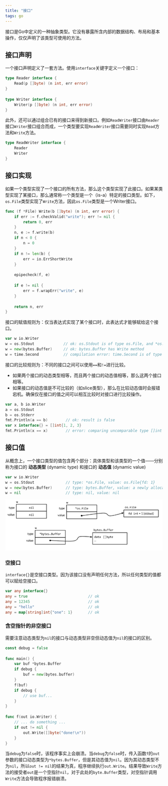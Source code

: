 ```yaml
---
title: "接口"
tags: go
---
```


接口是Go中定义的一种抽象类型。它没有暴露所含内部的数据结构、布局和基本操作，仅仅声明了该类型可使用的方法。

## 接口声明

一个接口声明定义了一套方法。使用`interface`关键字定义一个接口：

```go
type Reader interface {
    Read(p []byte) (n int, err error)
}

type Writer interface {
    Writer(p []byte) (n int, err error)
}
```

此外，还可以通过组合已有的接口来得到新接口。例如`ReadWriter`接口由`Reader`接口`Writer`接口组合而成，一个类型要实现`ReadWriter`接口需要同时实现`Read`方法和`Write`方法。

```go
type ReadWriter interface {
    Reader
    Writer
}
```

## 接口实现

如果一个类型实现了一个接口的所有方法，那么这个类型实现了此接口。如果某类型实现了某接口，那么通常称一个类型是一个（is-a）特定的接口类型。如下，`os.File`类型实现了`Write`方法，因此`os.File`类型是一个Writer接口。

```go
func (f *File) Write(b []byte) (n int, err error) {
    if err := f.checkValid("write"); err != nil {
        return 0, err
    }
    n, e := f.write(b)
    if n < 0 {
        n = 0
    }
    if n != len(b) {
        err = io.ErrShortWrite
    }

    epipecheck(f, e)

    if e != nil {
        err = f.wrapErr("write", e)
    }

    return n, err
}
```

接口的赋值规则为：仅当表达式实现了某个接口时，此表达式才能够赋给这个接口。

```go
var w io.Writer
w = os.Stdout             // ok: os.Stdout is of type os.File, and *os.File has Write method
w = new(bytes.Buffer)     // ok: bytes.Buffer has Write method
w = time.Second           // compilation error: time.Second is of type time.Duration, and time.Duration lacks Write method
```

接口的比较规则为：不同的接口之间可以使用`==`和`!=`进行比较。

- 如果两个接口的动态类型相等，而且两个接口的动态值相等，那么这两个接口相等。
- 如果接口的动态值是不可比较的（如slice类型），那么在比较动态值时会报错宕机。确保仅在接口的值之间可以相互比较时对接口进行比较操作。

```go
var a, b io.Writer
a = os.Stdout
b = os.Stderr
fmt.Println(a == b)        // ok: result is false
var x interface{} = []int{1, 2, 3}
fmt.Println(x == x)        // error: comparing uncomparable type []int
```

## 接口值

从概念上，一个接口类型的值包含两个部分：具体类型和该类型的一个值——分别称为接口的 **动态类型** (dynamic type) 和接口的 **动态值** (dynamic value)

```go
var w io.Writer
w = os.Stdout              // type: *os.File, value: os.File{fd: 1}
w = new(bytes.Buffer)      // type: bytes.Buffer, value: a newly allocated buffer...
w = nil                    // type: nil, value: nil
```

![interfaces](/assets/go_0.png)

### 空接口

`interface{}`是空接口类型。因为该接口没有声明任何方法，所以任何类型的值都可以赋给空接口。

```go
var any interface{}
any = true                           // ok
any = 12345                          // ok
any = "hello"                        // ok
any = map[string]int{"one": 1}       // ok
```

### 含空指针的非空接口

需要注意动态类型为`nil`的接口与动态类型非空但动态值为`nil`的接口的区别。

```go
const debug = false

func main() {
    var buf *bytes.Buffer
    if debug {
        buf = new(bytes.buffer)
    }
    f(buf)
    if debug {
        // use buf...
    }
}

func f(out io.Writer) {
    // ... do something ...
    if out != nil {
        out.Write([]byte("done!\n"))
    }
}
```

当`debug`为`false`时，该程序事实上会崩溃。当`debug`为`false`时，传入函数`f`的`out`参数的接口动态类型为`*bytes.Buffer`，但是其动态值为`nil`。因为其动态类型不为`nil`，所以`out != nil`的结果为真，程序继续执行`out.Write`。结果导致`Write`方法的接受者`out`是一个空指针`nil`，对于此处的`byte.Buffer`类型，对空指针调用`Write`方法会导致程序报错崩溃。

